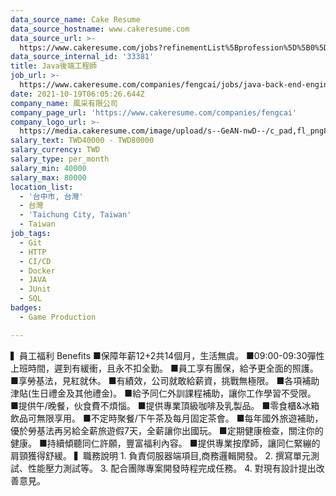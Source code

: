 ```yaml
---
data_source_name: Cake Resume
data_source_hostname: www.cakeresume.com
data_source_url: >-
  https://www.cakeresume.com/jobs?refinementList%5Bprofession%5D%5B0%5D=game-production&range%5Bsalary_range%5D%5Bmin%5D=1000000
data_source_internal_id: '33381'
title: Java後端工程師
job_url: >-
  https://www.cakeresume.com/companies/fengcai/jobs/java-back-end-engineer-1f5952
date: 2021-10-19T06:05:26.644Z
company_name: 風采有限公司
company_page_url: 'https://www.cakeresume.com/companies/fengcai'
company_logo_url: >-
  https://media.cakeresume.com/image/upload/s--GeAN-nwD--/c_pad,fl_png8,h_200,w_200/v1634619515/mtsj1squ4e1vmcmckli8.png
salary_text: TWD40000 - TWD80000
salary_currency: TWD
salary_type: per_month
salary_min: 40000
salary_max: 80000
location_list:
  - '台中市, 台灣'
  - 台灣
  - 'Taichung City, Taiwan'
  - Taiwan
job_tags:
  - Git
  - HTTP
  - CI/CD
  - Docker
  - JAVA
  - JUnit
  - SQL
badges:
  - Game Production

---
```


▍員工福利 Benefits ■保障年薪12+2共14個月，生活無虞。 ■09:00-09:30彈性上班時間，遲到有緩衝，且永不扣全勤。 ■員工享有團保，給予更全面的照護。 ■享勞基法，見紅就休。 ■有績效，公司就敢給薪資，挑戰無極限。 ■各項補助津貼(生日禮金及其他禮金)。 ■給予同仁外訓課程補助，讓你工作學習不受限。 ■提供午/晚餐，伙食費不煩惱。 ■提供專業頂級咖啡及乳製品。 ■零食櫃&冰箱飲品可無限享用。 ■不定時聚餐/下午茶及每月固定茶會。 ■每年國外旅遊補助，優於勞基法再另給全薪旅遊假7天，全薪讓你出國玩。 ■定期健康檢查，關注你的健康。 ■持續傾聽同仁許願，豐富福利內容。 ■提供專業按摩師，讓同仁緊繃的肩頸獲得舒緩。 ▍職務說明 1. 負責伺服器端項目,商務邏輯開發。 2. 撰寫單元測試、性能壓力測試等。 3. 配合團隊專案開發時程完成任務。 4. 對現有設計提出改善意見。